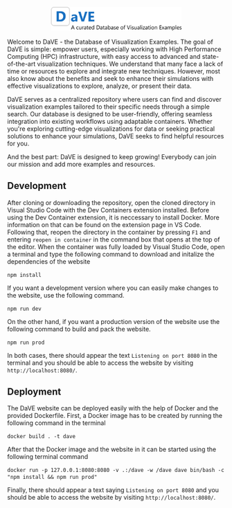 
<p align=center>
  <img src="logo.svg" width="60%">
</p>

Welcome to DaVE - the Database of Visualization Examples.
The goal of DaVE is simple: empower users, especially working with High Performance Computing (HPC) infrastructure, with easy access to advanced and state-of-the-art visualization techniques.
We understand that many face a lack of time or resources to explore and integrate new techniques.
However, most also know about the benefits and seek to enhance their simulations with effective visualizations to explore, analyze, or present their data.

DaVE serves as a centralized repository where users can find and discover visualization examples tailored to their specific needs through a simple search.
Our database is designed to be user-friendly, offering seamless integration into existing workflows using adaptable containers.
Whether you're exploring cutting-edge visualizations for data or seeking practical solutions to enhance your simulations, DaVE seeks to find helpful resources for you.

And the best part: DaVE is designed to keep growing!
Everybody can join our mission and add more examples and resources.

## Development ###
After cloning or downloading the repository, open the cloned directory in Visual Studio Code with the Dev Containers extension installed.
Before using the Dev Container extension, it is neccessary to install Docker.
More information on that can be found on the extension page in VS Code.
Following that, reopen the directory in the container by pressing `F1` and entering `reopen in container` in the command box that opens at the top of the editor.
When the container was fully loaded by Visual Studio Code, open a terminal and type the following command to download and initalize the dependencies of the website
```
npm install
```

If you want a development version where you can easily make changes to the website, use the following command.
```
npm run dev
```
On the other hand, if you want a production version of the website use the following command to build and pack the website.
```
npm run prod
```
In both cases, there should appear the text `Listening on port 8080` in the terminal and you should be able to access the website by visiting `http://localhost:8080/`.

## Deployment ##
The DaVE website can be deployed easily with the help of Docker and the provided Dockerfile.
First, a Docker image has to be created by running the following command in the terminal
```
docker build . -t dave
```
After that the Docker image and the website in it can be started using the following terminal command
```
docker run -p 127.0.0.1:8080:8080 -v .:/dave -w /dave dave bin/bash -c "npm install && npm run prod"
```
Finally, there should appear a text saying `Listening on port 8080` and you should be able to access the website by visiting `http://localhost:8080/`.